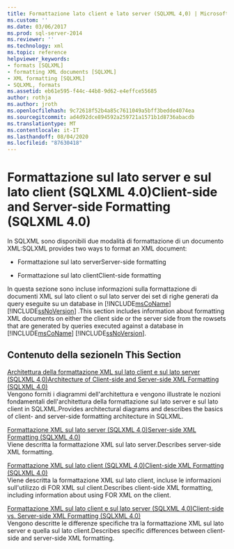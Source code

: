 ```yaml
---
title: Formattazione lato client e lato server (SQLXML 4,0) | Microsoft Docs
ms.custom: ''
ms.date: 03/06/2017
ms.prod: sql-server-2014
ms.reviewer: ''
ms.technology: xml
ms.topic: reference
helpviewer_keywords:
- formats [SQLXML]
- formatting XML documents [SQLXML]
- XML formatting [SQLXML]
- SQLXML, formats
ms.assetid: eb61e595-f44c-44b8-9d62-e4effce55685
author: rothja
ms.author: jroth
ms.openlocfilehash: 9c72618f52b4a85c7611049a5bff3bedde4074ea
ms.sourcegitcommit: ad4d92dce894592a259721a1571b1d8736abacdb
ms.translationtype: MT
ms.contentlocale: it-IT
ms.lasthandoff: 08/04/2020
ms.locfileid: "87630418"
---
```

# <a name="client-side-and-server-side-formatting-sqlxml-40"></a><span data-ttu-id="c04e8-102">Formattazione sul lato server e sul lato client (SQLXML 4.0)</span><span class="sxs-lookup"><span data-stu-id="c04e8-102">Client-side and Server-side Formatting (SQLXML 4.0)</span></span>
  <span data-ttu-id="c04e8-103">In SQLXML sono disponibili due modalità di formattazione di un documento XML:</span><span class="sxs-lookup"><span data-stu-id="c04e8-103">SQLXML provides two ways to format an XML document:</span></span>  
  
-   <span data-ttu-id="c04e8-104">Formattazione sul lato server</span><span class="sxs-lookup"><span data-stu-id="c04e8-104">Server-side formatting</span></span>  
  
-   <span data-ttu-id="c04e8-105">Formattazione sul lato client</span><span class="sxs-lookup"><span data-stu-id="c04e8-105">Client-side formatting</span></span>  
  
 <span data-ttu-id="c04e8-106">In questa sezione sono incluse informazioni sulla formattazione di documenti XML sul lato client o sul lato server dei set di righe generati da query eseguite su un database in [!INCLUDE[msCoName](../../../includes/msconame-md.md)] [!INCLUDE[ssNoVersion](../../../includes/ssnoversion-md.md)] .</span><span class="sxs-lookup"><span data-stu-id="c04e8-106">This section includes information about formatting XML documents on either the client side or the server side from the rowsets that are generated by queries executed against a database in [!INCLUDE[msCoName](../../../includes/msconame-md.md)] [!INCLUDE[ssNoVersion](../../../includes/ssnoversion-md.md)].</span></span>  
  
## <a name="in-this-section"></a><span data-ttu-id="c04e8-107">Contenuto della sezione</span><span class="sxs-lookup"><span data-stu-id="c04e8-107">In This Section</span></span>  
 [<span data-ttu-id="c04e8-108">Architettura della formattazione XML sul lato client e sul lato server &#40;SQLXML 4,0&#41;</span><span class="sxs-lookup"><span data-stu-id="c04e8-108">Architecture of Client-side and Server-side XML Formatting &#40;SQLXML 4.0&#41;</span></span>](server-side-xml-formatting-sqlxml-4-0.md)  
 <span data-ttu-id="c04e8-109">Vengono forniti i diagrammi dell'architettura e vengono illustrate le nozioni fondamentali dell'architettura della formattazione sul lato server e sul lato client in SQLXML.</span><span class="sxs-lookup"><span data-stu-id="c04e8-109">Provides architectural diagrams and describes the basics of client- and server-side formatting architecture in SQLXML.</span></span>  
  
 [<span data-ttu-id="c04e8-110">Formattazione XML sul lato server &#40;SQLXML 4,0&#41;</span><span class="sxs-lookup"><span data-stu-id="c04e8-110">Server-side XML Formatting &#40;SQLXML 4.0&#41;</span></span>](server-side-xml-formatting-sqlxml-4-0.md)  
 <span data-ttu-id="c04e8-111">Viene descritta la formattazione XML sul lato server.</span><span class="sxs-lookup"><span data-stu-id="c04e8-111">Describes server-side XML formatting.</span></span>  
  
 [<span data-ttu-id="c04e8-112">Formattazione XML sul lato client &#40;SQLXML 4,0&#41;</span><span class="sxs-lookup"><span data-stu-id="c04e8-112">Client-side XML Formatting &#40;SQLXML 4.0&#41;</span></span>](client-side-xml-formatting-sqlxml-4-0.md)  
 <span data-ttu-id="c04e8-113">Viene descritta la formattazione XML sul lato client, incluse le informazioni sull'utilizzo di FOR XML sul client.</span><span class="sxs-lookup"><span data-stu-id="c04e8-113">Describes client-side XML formatting, including information about using FOR XML on the client.</span></span>  
  
 [<span data-ttu-id="c04e8-114">Formattazione XML sul lato client e sul lato server &#40;SQLXML 4,0&#41;</span><span class="sxs-lookup"><span data-stu-id="c04e8-114">Client-side vs. Server-side XML Formatting &#40;SQLXML 4.0&#41;</span></span>](client-side-vs-server-side-xml-formatting-sqlxml-4-0.md)  
 <span data-ttu-id="c04e8-115">Vengono descritte le differenze specifiche tra la formattazione XML sul lato server e quella sul lato client.</span><span class="sxs-lookup"><span data-stu-id="c04e8-115">Describes specific differences between client-side and server-side XML formatting.</span></span>  
  
  
